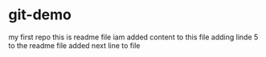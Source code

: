 # git-demo
my first repo
this is readme file
iam added content to this file
adding linde 5 to  the readme file
added next line to file
